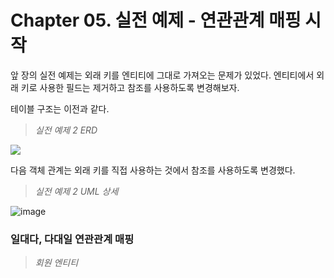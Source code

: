 # Chapter 05. 실전 예제 - 연관관계 매핑 시작

앞 장의 실전 예제는 외래 키를 엔티티에 그대로 가져오는 문제가 있었다.
엔티티에서 외래 키로 사용한 필드는 제거하고 참조를 사용하도록 변경해보자.

테이블 구조는 이전과 같다.

> *실전 예제 2 ERD*

![](https://user-images.githubusercontent.com/43429667/75963346-a7ee2280-5f08-11ea-826c-1309ff2fba9c.png)



다음 객체 관계는 외래 키를 직접 사용하는 것에서 참조를 사용하도록 변경했다.

> *실전 예제 2 UML 상세*

![image](https://user-images.githubusercontent.com/43429667/76503694-a7660680-6489-11ea-92ee-76866c38adcb.png)



### 일대다, 다대일 연관관계 매핑

> *회원 엔티티*

<script src="https://gist.github.com/9983251cf8bcbf8ed36822901aefd8df.js">



> *주문 엔티티*

<script src="https://gist.github.com/ac175e91308d55a3986fc5c28fc4150d.js">

회원과 주문은 일대다 관계고 그 반대인 주문과 회원은 다대일 관계다.

Order → Member로 참조하는 Order.member 필드와 Member → Order로 참조하는 Member.orders 필드 중에 
외래 키가 있는 Order.member가 연관관계의 주인이다. 따라서 주인이 아닌 Member.orders에는 @OneToMany 속성에
mappedBy를 선언해서 연관관계의 주인으로 member를 지정했다. 참고로 여기서 지정한 member는 Order.member다.



- **연관관계 편의 메서드**

  양방향 연관관계인 두 엔티티 간에 관계를 맺을 때는 원래 다음처럼 설정해야 한다.

  `Member member = new Member();`

  `Order order = new Order();`

  `member.getOrders().add(this);`

  `order.setMember(member);`

  여기서는 setMember() 라는 연관관계 편의 메서드를 추가했으므로 사용하면 된다.

  `order.setMember(member);`



> *주문상품 엔티티*

<script src="https://gist.github.com/7e16d5ab1b498721fc86a9e95706e444.js">

주문과 주문상품은 일대다 관계고 그 반대는 다대일 관계다. OrderItem → Order로 참조하는 OrderItem.order 필드와
Order → OrderItem으로 참조하는 Order.orderItems 필드 둘 중에 외래 키가 있는 Order.orderItems 필드에는
mappedBy 속성을 사용해서 주인이 아님을 표시했다.

> *상품 엔티티*

<script src="https://gist.github.com/a542607b69e8e4ec1c0350b58dbb1456.js">

비즈니스 요구사항을 분석해본 결과 주문상품에서 상품을 참조할 일은 많지만, 상품에서 주문상품을 참조할 일은 거의 없었다.
따라서 주문상품과 상품은 다대일 단방향 관계로 설정했다. 즉 OrderItem → Item 방향으로 참조하는 OrderItem.item 필드만 사용해서 다대일 단방향 관계로 설정했다.



### 객체 그래프 탐색

이제 객체에서 참조를 사용할 수 있으므로, 객체 그래프를 탐색할 수 있고, JPQL에서도 사용할 수 있다.
주문한 회원을 객체 그래프로 탐색해보자.

```java
Order order = em.find(Order.class, orderId);
Member member = order.getMember(); // 주문한 회원, 참조 사용

// 주문한 상품 하나를 객체 그래프로 탐색해보자.
Order order = em.find(Order.class, orderId);
orderItem = order.getOrderItems().get(0);
Item item = orderItem.getItem();
```

